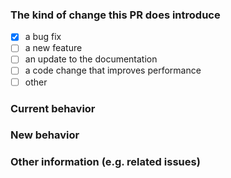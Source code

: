 ### The kind of change this PR does introduce

* [x] a bug fix
* [ ] a new feature
* [ ] an update to the documentation
* [ ] a code change that improves performance
* [ ] other

### Current behavior


### New behavior


### Other information (e.g. related issues)
